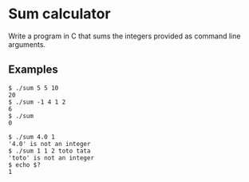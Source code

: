 # Sum calculator
Write a program in C that sums the integers provided as command line arguments.

## Examples

```
$ ./sum 5 5 10
20
$ ./sum -1 4 1 2
6
$ ./sum
0
```

```
$ ./sum 4.0 1
'4.0' is not an integer
$ ./sum 1 1 2 toto tata
'toto' is not an integer
$ echo $?
1
```